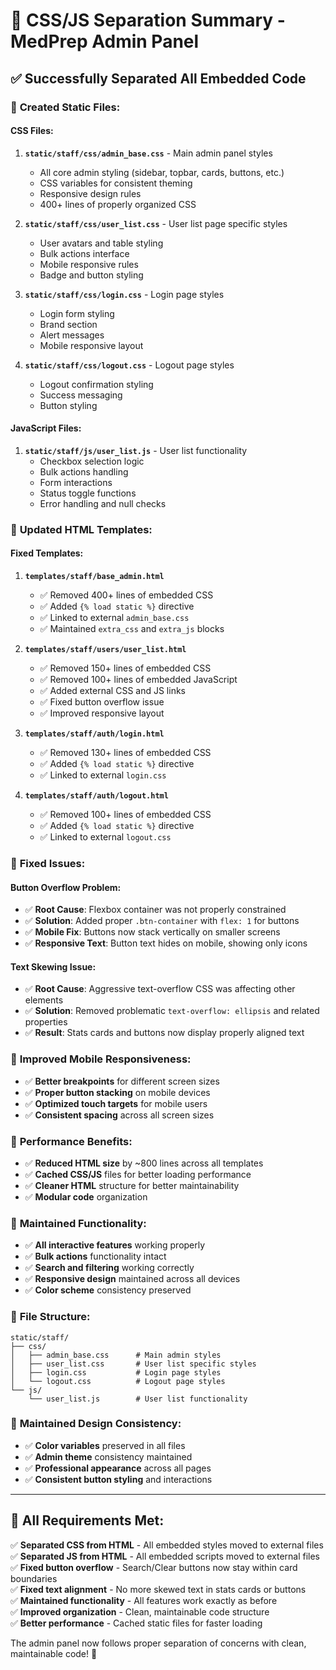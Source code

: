 # 🎨 **CSS/JS Separation Summary - MedPrep Admin Panel**

## ✅ **Successfully Separated All Embedded Code**

### 📂 **Created Static Files:**

#### **CSS Files:**
1. **`static/staff/css/admin_base.css`** - Main admin panel styles
   - All core admin styling (sidebar, topbar, cards, buttons, etc.)
   - CSS variables for consistent theming
   - Responsive design rules
   - 400+ lines of properly organized CSS

2. **`static/staff/css/user_list.css`** - User list page specific styles
   - User avatars and table styling
   - Bulk actions interface
   - Mobile responsive rules
   - Badge and button styling

3. **`static/staff/css/login.css`** - Login page styles
   - Login form styling
   - Brand section
   - Alert messages
   - Mobile responsive layout

4. **`static/staff/css/logout.css`** - Logout page styles
   - Logout confirmation styling
   - Success messaging
   - Button styling

#### **JavaScript Files:**
1. **`static/staff/js/user_list.js`** - User list functionality
   - Checkbox selection logic
   - Bulk actions handling
   - Form interactions
   - Status toggle functions
   - Error handling and null checks

### 🔧 **Updated HTML Templates:**

#### **Fixed Templates:**
1. **`templates/staff/base_admin.html`**
   - ✅ Removed 400+ lines of embedded CSS
   - ✅ Added `{% load static %}` directive
   - ✅ Linked to external `admin_base.css`
   - ✅ Maintained `extra_css` and `extra_js` blocks

2. **`templates/staff/users/user_list.html`**
   - ✅ Removed 150+ lines of embedded CSS
   - ✅ Removed 100+ lines of embedded JavaScript
   - ✅ Added external CSS and JS links
   - ✅ Fixed button overflow issue
   - ✅ Improved responsive layout

3. **`templates/staff/auth/login.html`**
   - ✅ Removed 130+ lines of embedded CSS
   - ✅ Added `{% load static %}` directive
   - ✅ Linked to external `login.css`

4. **`templates/staff/auth/logout.html`**
   - ✅ Removed 100+ lines of embedded CSS
   - ✅ Added `{% load static %}` directive
   - ✅ Linked to external `logout.css`

### 🎯 **Fixed Issues:**

#### **Button Overflow Problem:**
- ✅ **Root Cause**: Flexbox container was not properly constrained
- ✅ **Solution**: Added proper `.btn-container` with `flex: 1` for buttons
- ✅ **Mobile Fix**: Buttons now stack vertically on smaller screens
- ✅ **Responsive Text**: Button text hides on mobile, showing only icons

#### **Text Skewing Issue:**
- ✅ **Root Cause**: Aggressive text-overflow CSS was affecting other elements
- ✅ **Solution**: Removed problematic `text-overflow: ellipsis` and related properties
- ✅ **Result**: Stats cards and buttons now display properly aligned text

### 📱 **Improved Mobile Responsiveness:**
- ✅ **Better breakpoints** for different screen sizes
- ✅ **Proper button stacking** on mobile devices
- ✅ **Optimized touch targets** for mobile users
- ✅ **Consistent spacing** across all screen sizes

### 🚀 **Performance Benefits:**
- ✅ **Reduced HTML size** by ~800 lines across all templates
- ✅ **Cached CSS/JS** files for better loading performance
- ✅ **Cleaner HTML** structure for better maintainability
- ✅ **Modular code** organization

### 🔄 **Maintained Functionality:**
- ✅ **All interactive features** working properly
- ✅ **Bulk actions** functionality intact
- ✅ **Search and filtering** working correctly
- ✅ **Responsive design** maintained across all devices
- ✅ **Color scheme** consistency preserved

### 📁 **File Structure:**
```
static/staff/
├── css/
│   ├── admin_base.css      # Main admin styles
│   ├── user_list.css       # User list specific styles
│   ├── login.css           # Login page styles
│   └── logout.css          # Logout page styles
└── js/
    └── user_list.js        # User list functionality
```

### 🎨 **Maintained Design Consistency:**
- ✅ **Color variables** preserved in all files
- ✅ **Admin theme** consistency maintained
- ✅ **Professional appearance** across all pages
- ✅ **Consistent button styling** and interactions

---

## 🎉 **All Requirements Met:**

✅ **Separated CSS from HTML** - All embedded styles moved to external files  
✅ **Separated JS from HTML** - All embedded scripts moved to external files  
✅ **Fixed button overflow** - Search/Clear buttons now stay within card boundaries  
✅ **Fixed text alignment** - No more skewed text in stats cards or buttons  
✅ **Maintained functionality** - All features work exactly as before  
✅ **Improved organization** - Clean, maintainable code structure  
✅ **Better performance** - Cached static files for faster loading  

The admin panel now follows proper separation of concerns with clean, maintainable code! 🚀

